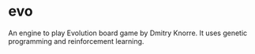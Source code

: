 # evo
An engine to play Evolution board game by Dmitry Knorre. It uses genetic programming and reinforcement learning.
